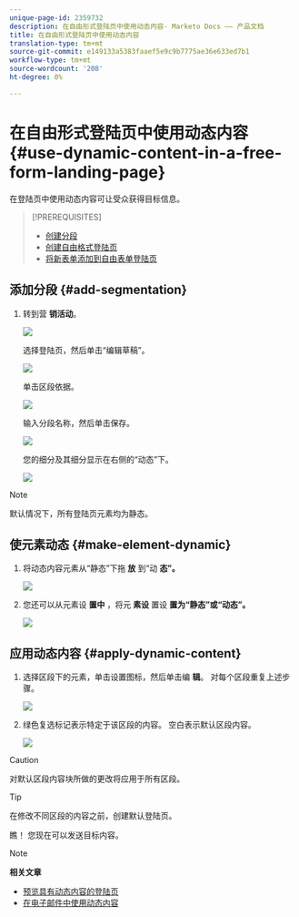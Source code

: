 ```yaml
---
unique-page-id: 2359732
description: 在自由形式登陆页中使用动态内容- Marketo Docs —— 产品文档
title: 在自由形式登陆页中使用动态内容
translation-type: tm+mt
source-git-commit: e149133a5383faaef5e9c9b7775ae36e633ed7b1
workflow-type: tm+mt
source-wordcount: '208'
ht-degree: 0%

---
```



# 在自由形式登陆页中使用动态内容 {#use-dynamic-content-in-a-free-form-landing-page}

在登陆页中使用动态内容可让受众获得目标信息。

>[!PREREQUISITES]
>
>* [创建分段](../../../../product-docs/personalization/segmentation-and-snippets/segmentation/create-a-segmentation.md)
>* [创建自由格式登陆页](create-a-free-form-landing-page.md)
>* [将新表单添加到自由表单登陆页](add-a-new-form-to-a-free-form-landing-page.md)

>



## 添加分段 {#add-segmentation}

1. 转到营 **销活动**。

   ![](assets/login-marketing-activities-2.png)

   选择登陆页，然后单击“编辑草稿”。

   ![](assets/landingpageeditdraft-1.jpg)

   单击区段依据。

   ![](assets/image2014-9-17-12-3a8-3a46.png)

   输入分段名称，然后单击保存。

   ![](assets/image2014-9-17-12-3a8-3a53.png)

   您的细分及其细分显示在右侧的“动态”下。

   ![](assets/image2014-9-17-12-3a9-3a3.png)

>[!NOTE]
>
>默认情况下，所有登陆页元素均为静态。

## 使元素动态 {#make-element-dynamic}

1. 将动态内容元素从“静态”下拖 **放** 到“动 **态”。**

   ![](assets/image2014-9-17-12-3a10-3a8.png)

1. 您还可以从元素设 **置中** ，将元 **素设** 置设 **置为“静态”或“动态”。**

   ![](assets/image2014-9-17-12-3a10-3a14.png)

## 应用动态内容 {#apply-dynamic-content}

1. 选择区段下的元素，单击设置图标，然后单击编 **辑**。 对每个区段重复上述步骤。

   ![](assets/image2014-9-17-12-3a11-3a43.png)

1. 绿色复选标记表示特定于该区段的内容。 空白表示默认区段内容。

   ![](assets/image2014-9-17-12-3a12-3a52.png)

>[!CAUTION]
>
>对默认区段内容块所做的更改将应用于所有区段。

>[!TIP]
>
>在修改不同区段的内容之前，创建默认登陆页。

瞧！ 您现在可以发送目标内容。

>[!NOTE]
>
>**相关文章**
>
>* [预览具有动态内容的登陆页](../../../../product-docs/demand-generation/landing-pages/landing-page-actions/preview-a-landing-page-with-dynamic-content.md)
>* [在电子邮件中使用动态内容](../../../../product-docs/email-marketing/general/functions-in-the-editor/using-dynamic-content-in-an-email.md)

>



